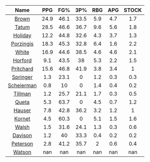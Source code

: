 |                                     Name                                     |  PPG  |  FG%  |  3P%  |  RBG  |  APG  |  STOCK  |
|:----------------------------------------------------------------------------:|:-----:|:-----:|:-----:|:-----:|:-----:|:-------:|
|      [Brown](https://www.espn.com/nba/player/_/id/3917376/jaylen-brown)      | 24.9  | 46.1  | 33.5  |  5.9  |  4.7  |   1.7   |
|      [Tatum](https://www.espn.com/nba/player/_/id/4065648/jayson-tatum)      | 28.5  | 46.6  | 36.7  |  9.6  |  5.6  |   1.8   |
|      [Holiday](https://www.espn.com/nba/player/_/id/3995/jrue-holiday)       | 12.2  | 44.8  | 32.6  |  4.3  |  3.7  |   1.3   |
| [Porzingis](https://www.espn.com/nba/player/_/id/3102531/kristaps-porzingis) | 18.3  | 45.3  | 32.8  |  6.4  |  1.6  |   2.2   |
|     [White](https://www.espn.com/nba/player/_/id/3078576/derrick-white)      | 16.9  | 44.6  | 38.5  |  4.6  |  4.6  |   2.1   |
|       [Horford](https://www.espn.com/nba/player/_/id/3213/al-horford)        |  9.1  | 43.5  |  38   |  5.3  |  2.2  |   1.5   |
|  [Pritchard](https://www.espn.com/nba/player/_/id/4066354/payton-pritchard)  | 15.6  | 46.8  | 41.9  |  3.8  |  3.4  |    1    |
|   [Springer](https://www.espn.com/nba/player/_/id/4432164/jaden-springer)    |  1.3  | 23.1  |   0   |  1.2  |  0.3  |   0.3   |
| [Scheierman](https://www.espn.com/nba/player/_/id/4593841/baylor-scheierman) |  0.8  |  10   |   0   |  1.4  |  0.4  |   0.2   |
|    [Tillman](https://www.espn.com/nba/player/_/id/4277964/xavier-tillman)    |  1.2  | 25.7  | 21.1  |  1.7  |  0.3  |   0.5   |
|     [Queta](https://www.espn.com/nba/player/_/id/4397424/neemias-queta)      |  5.3  | 63.7  |   0   |  4.5  |  0.7  |   1.2   |
|      [Hauser](https://www.espn.com/nba/player/_/id/4065804/sam-hauser)       |  7.8  | 42.8  | 36.2  |  3.2  |  1.2  |    1    |
|      [Kornet](https://www.espn.com/nba/player/_/id/3064560/luke-kornet)      |  4.5  | 60.3  |   0   |  5.1  |  1.5  |   1.6   |
|      [Walsh](https://www.espn.com/nba/player/_/id/4683689/jordan-walsh)      |  1.5  | 31.6  | 24.1  |  1.3  |  0.3  |   0.6   |
|      [Davison](https://www.espn.com/nba/player/_/id/4576085/jd-davison)      |  1.2  |  40   | 33.3  |  0.4  |  0.2  |   0.2   |
|    [Peterson](https://www.espn.com/nba/player/_/id/4397689/drew-peterson)    |  2.8  | 41.2  | 35.7  |   2   |  0.6  |   0.4   |
|     [Watson](https://www.espn.com/nba/player/_/id/4431705/anton-watson)      |  nan  |  nan  |  nan  |  nan  |  nan  |   nan   |